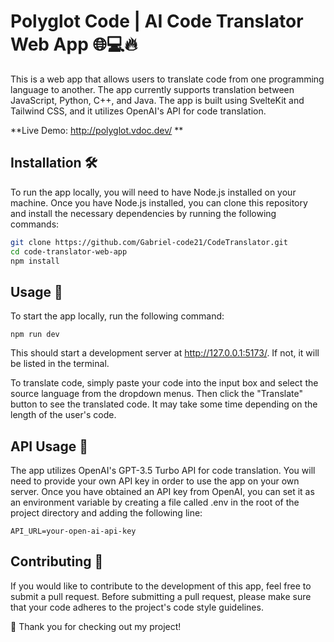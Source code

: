 # Polyglot Code | AI Code Translator Web App 🌐💻🔥

This is a web app that allows users to translate code from one programming language to another. The app currently supports translation between JavaScript, Python, C++, and Java. The app is built using SvelteKit and Tailwind CSS, and it utilizes OpenAI's API for code translation.

**Live Demo: http://polyglot.vdoc.dev/ **

## Installation 🛠️

To run the app locally, you will need to have Node.js installed on your machine. Once you have Node.js installed, you can clone this repository and install the necessary dependencies by running the following commands:

```bash
git clone https://github.com/Gabriel-code21/CodeTranslator.git
cd code-translator-web-app
npm install
```

## Usage 🚀

To start the app locally, run the following command:

`npm run dev`

This should start a development server at http://127.0.0.1:5173/. If not, it will be listed in the terminal.

To translate code, simply paste your code into the input box and select the source language from the dropdown menus. Then click the "Translate" button to see the translated code. It may take some time depending on the length of the user's code.

## API Usage 🔑

The app utilizes OpenAI's GPT-3.5 Turbo API for code translation. You will need to provide your own API key in order to use the app on your own server. Once you have obtained an API key from OpenAI, you can set it as an environment variable by creating a file called .env in the root of the project directory and adding the following line:

`API_URL=your-open-ai-api-key`

## Contributing 👥

If you would like to contribute to the development of this app, feel free to submit a pull request. Before submitting a pull request, please make sure that your code adheres to the project's code style guidelines.

🙏 Thank you for checking out my project!
